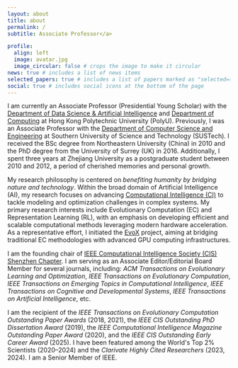 ```yaml
---
layout: about
title: about
permalink: /
subtitle: Associate Professor</a>

profile:
  align: left
  image: avatar.jpg
  image_circular: false # crops the image to make it circular
news: true # includes a list of news items
selected_papers: true # includes a list of papers marked as "selected={true}"
social: true # includes social icons at the bottom of the page
---
```


I am currently an Associate Professor (Presidential Young Scholar) with the [Department of Data Science & Artificial Intelligence](https://www.polyu.edu.hk/dsai/) and [Department of Computing](https://www.polyu.edu.hk/comp/) at Hong Kong Polytechnic University (PolyU). Previously, I was an Associate Professor with the [Department of Computer Science and Engineering](https://cse.sustech.edu.cn/en/) at Southern University of Science and Technology (SUSTech). I received the BSc degree from Northeastern University (China) in 2010 and the PhD degree from the University of Surrey (UK) in 2016. Additionally, I spent three years at Zhejiang University as a postgraduate student between 2010 and 2012, a period of cherished memories and personal growth.

My research philosophy is centered on *benefiting humanity by bridging nature and technology*. Within the broad domain of Artificial Intelligence (AI), my research focuses on advancing [Computational Intelligence (CI)](https://en.wikipedia.org/wiki/Computational_intelligence) to tackle modeling and optimization challenges in complex systems. My primary research interests include Evolutionary Computation (EC) and Representation Learning (RL), with an emphasis on developing efficient and scalable computational methods leveraging modern hardware acceleration. As a representative effort, I initiated the [EvoX](https://evox.group/) project, aiming at bridging traditional EC methodologies with advanced GPU computing infrastructures. 

I am the founding chair of [IEEE Computational Intelligence Society (CIS) Shenzhen Chapter](https://r10.ieee.org/shenzhen-cis/). I am serving as an Associate Editor/Editorial Board Member for several journals, including: *ACM Transactions on Evolutionary Learning and Optimization*, *IEEE Transactions on Evolutionary Computation*, *IEEE Transactions on Emerging Topics in Computational Intelligence*, *IEEE Transactions on Cognitive and Developmental Systems*, *IEEE Transactions on Artificial Intelligence*, etc.

I am the recipient of the *IEEE Transactions on Evolutionary Computation Outstanding Paper Awards* (2018, 2021), the *IEEE CIS Outstanding PhD Dissertation Award* (2019), the *IEEE Computational Intelligence Magazine Outstanding Paper Award* (2020), and the *IEEE CIS Outstanding Early Career Award* (2025). I have been featured among the World's Top 2% Scientists (2020–2024) and the *Clarivate Highly Cited Researchers* (2023, 2024). I am a Senior Member of IEEE.

